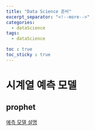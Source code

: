 ```yaml
---
title: "Data Science 준비"
excerpt_separator: "<!--more-->"
categories:
  - dataScience
tags:
  - dataScience

toc : true
toc_sticky : true
---
```


# 시계열 예측 모델
## prophet 
[예측 모델 설명](https://slowsteadystat.tistory.com/7)
